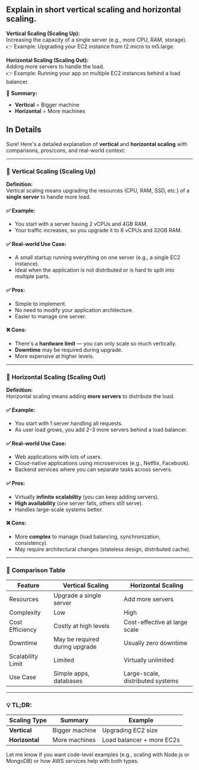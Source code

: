 ## Explain in short vertical scaling and horizontal scaling.

**Vertical Scaling (Scaling Up):**  
Increasing the capacity of a single server (e.g., more CPU, RAM, storage).  
👉 Example: Upgrading your EC2 instance from t2.micro to m5.large.

**Horizontal Scaling (Scaling Out):**  
Adding more servers to handle the load.  
👉 Example: Running your app on multiple EC2 instances behind a load balancer.

🔁 **Summary:**  
- **Vertical** = Bigger machine  
- **Horizontal** = More machines

## In Details

Sure! Here's a detailed explanation of **vertical** and **horizontal scaling** with comparisons, pros/cons, and real-world context:

---

### 🔹 **Vertical Scaling (Scaling Up)**

**Definition:**  
Vertical scaling means upgrading the resources (CPU, RAM, SSD, etc.) of a **single server** to handle more load.

#### ✅ Example:
- You start with a server having 2 vCPUs and 4GB RAM.
- Your traffic increases, so you upgrade it to 8 vCPUs and 32GB RAM.

#### ✅ Real-world Use Case:
- A small startup running everything on one server (e.g., a single EC2 instance).
- Ideal when the application is not distributed or is hard to split into multiple parts.

#### ✅ Pros:
- Simple to implement.
- No need to modify your application architecture.
- Easier to manage one server.

#### ❌ Cons:
- There's a **hardware limit** — you can only scale so much vertically.
- **Downtime** may be required during upgrade.
- More expensive at higher levels.

---

### 🔹 **Horizontal Scaling (Scaling Out)**

**Definition:**  
Horizontal scaling means adding **more servers** to distribute the load.

#### ✅ Example:
- You start with 1 server handling all requests.
- As user load grows, you add 2–3 more servers behind a load balancer.

#### ✅ Real-world Use Case:
- Web applications with lots of users.
- Cloud-native applications using microservices (e.g., Netflix, Facebook).
- Backend services where you can separate tasks across servers.

#### ✅ Pros:
- Virtually **infinite scalability** (you can keep adding servers).
- **High availability** (one server fails, others still serve).
- Handles large-scale systems better.

#### ❌ Cons:
- More **complex** to manage (load balancing, synchronization, consistency).
- May require architectural changes (stateless design, distributed cache).

---

### 🔁 **Comparison Table**

| Feature                | Vertical Scaling                | Horizontal Scaling                   |
|------------------------|----------------------------------|--------------------------------------|
| Resources              | Upgrade a single server         | Add more servers                     |
| Complexity             | Low                             | High                                 |
| Cost Efficiency        | Costly at high levels           | Cost-effective at large scale        |
| Downtime               | May be required during upgrade  | Usually zero downtime                |
| Scalability Limit      | Limited                         | Virtually unlimited                  |
| Use Case               | Simple apps, databases          | Large-scale, distributed systems     |

---

### 💡 TL;DR:

| Scaling Type    | Summary                           | Example                     |
|-----------------|------------------------------------|-----------------------------|
| **Vertical**     | Bigger machine                    | Upgrading EC2 size          |
| **Horizontal**   | More machines                     | Load balancer + more EC2s   |

Let me know if you want code-level examples (e.g., scaling with Node.js or MongoDB) or how AWS services help with both types.